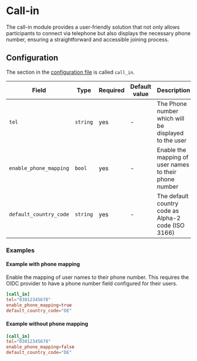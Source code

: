 <!--
SPDX-FileCopyrightText: OpenTalk GmbH <mail@opentalk.eu>
SPDX-License-Identifier: EUPL-1.2
-->

# Call-in

The call-in module provides a user-friendly solution that not only allows
participants to connect via telephone but also displays the necessary phone
number, ensuring a straightforward and accessible joining process.

## Configuration

The section in the [configuration file](configuration.md) is called `call_in`.

| Field                  | Type     | Required | Default value | Description                                            |
| ---------------------- | -------- | -------- | ------------- | ------------------------------------------------------ |
| `tel`                  | `string` | yes      | -             | The Phone number which will be displayed to the user   |
| `enable_phone_mapping` | `bool`   | yes      | -             | Enable the mapping of user names to their phone number |
| `default_country_code` | `string` | yes      | -             | The default country code as Alpha-2 code (ISO 3166)    |

### Examples

#### Example with phone mapping

Enable the mapping of user names to their phone number. This requires the OIDC
provider to have a phone number field configured for their users.

```toml
[call_in]
tel="03012345678"
enable_phone_mapping=true
default_country_code="DE"
```

#### Example without phone mapping

```toml
[call_in]
tel="03012345678"
enable_phone_mapping=false
default_country_code="DE"
```
